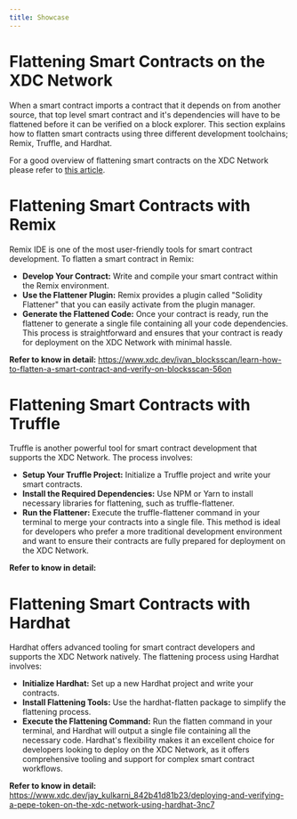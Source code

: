 ```yaml
---
title: Showcase 
---
```


# Flattening Smart Contracts on the XDC Network

When a smart contract imports a contract that it depends on from another source, that top level smart contract and it's dependencies will have to be flattened before it can be verified on a block explorer.  This section explains how to flatten smart contracts using three different development toolchains; Remix, Truffle, and Hardhat.

For a good overview of flattening smart contracts on the XDC Network please refer to [this article](https://medium.com/@tivan7404/learn-how-to-flatten-a-smart-contract-and-verify-on-blocksscan-4daca3be3ac7).

# Flattening Smart Contracts with Remix
Remix IDE is one of the most user-friendly tools for smart contract development. To flatten a smart contract in Remix:

- **Develop Your Contract:** Write and compile your smart contract within the Remix environment.
- **Use the Flattener Plugin:** Remix provides a plugin called "Solidity Flattener" that you can easily activate from the plugin manager.
- **Generate the Flattened Code:** Once your contract is ready, run the flattener to generate a single file containing all your code dependencies.
This process is straightforward and ensures that your contract is ready for deployment on the XDC Network with minimal hassle.

**Refer to know in detail:** https://www.xdc.dev/ivan_blocksscan/learn-how-to-flatten-a-smart-contract-and-verify-on-blocksscan-56on

# Flattening Smart Contracts with Truffle
Truffle is another powerful tool for smart contract development that supports the XDC Network. The process involves:

- **Setup Your Truffle Project:** Initialize a Truffle project and write your smart contracts.
- **Install the Required Dependencies:** Use NPM or Yarn to install necessary libraries for flattening, such as truffle-flattener.
- **Run the Flattener:** Execute the truffle-flattener command in your terminal to merge your contracts into a single file.
This method is ideal for developers who prefer a more traditional development environment and want to ensure their contracts are fully prepared for deployment on the XDC Network.

**Refer to know in detail:** 

# Flattening Smart Contracts with Hardhat
Hardhat offers advanced tooling for smart contract developers and supports the XDC Network natively. The flattening process using Hardhat involves:

- **Initialize Hardhat:** Set up a new Hardhat project and write your contracts.
- **Install Flattening Tools:** Use the hardhat-flatten package to simplify the flattening process.
- **Execute the Flattening Command:** Run the flatten command in your terminal, and Hardhat will output a single file containing all the necessary code.
Hardhat's flexibility makes it an excellent choice for developers looking to deploy on the XDC Network, as it offers comprehensive tooling and support for complex smart contract workflows.

**Refer to know in detail:** https://www.xdc.dev/jay_kulkarni_842b41d81b23/deploying-and-verifying-a-pepe-token-on-the-xdc-network-using-hardhat-3nc7